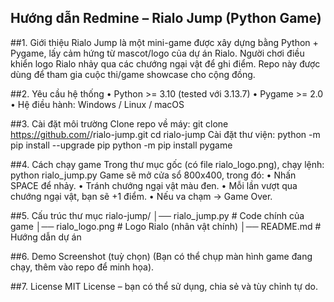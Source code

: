
##  Hướng dẫn Redmine – Rialo Jump (Python Game)

##1. Giới thiệu
Rialo Jump là một mini-game được xây dựng bằng Python + Pygame, lấy cảm hứng từ mascot/logo của dự án Rialo.
Người chơi điều khiển logo Rialo nhảy qua các chướng ngại vật để ghi điểm.
Repo này được dùng để tham gia cuộc thi/game showcase cho cộng đồng.


##2. Yêu cầu hệ thống
•	Python >= 3.10 (tested với 3.13.7)
•	Pygame >= 2.0
•	Hệ điều hành: Windows / Linux / macOS


##3. Cài đặt môi trường
Clone repo về máy:
git clone https://github.com/<username>/rialo-jump.git
cd rialo-jump
Cài đặt thư viện:
python -m pip install --upgrade pip
python -m pip install pygame


##4. Cách chạy game
Trong thư mục gốc (có file rialo_logo.png), chạy lệnh:
python rialo_jump.py
Game sẽ mở cửa sổ 800x400, trong đó:
•	Nhấn SPACE để nhảy.
•	Tránh chướng ngại vật màu đen.
•	Mỗi lần vượt qua chướng ngại vật, bạn sẽ +1 điểm.
•	Nếu va chạm → Game Over.


##5. Cấu trúc thư mục
rialo-jump/
│── rialo_jump.py         # Code chính của game
│── rialo_logo.png        # Logo Rialo (nhân vật chính)
│── README.md             # Hướng dẫn dự án


##6. Demo Screenshot (tuỳ chọn)
(Bạn có thể chụp màn hình game đang chạy, thêm vào repo để minh họa).

##7. License
MIT License – bạn có thể sử dụng, chia sẻ và tùy chỉnh tự do.


